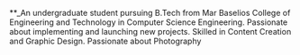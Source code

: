 **_An undergraduate student pursuing B.Tech from Mar Baselios College of Engineering and Technology in Computer Science Engineering. 
Passionate about implementing and launching new projects. 
Skilled in Content Creation and Graphic Design.
Passionate about Photography

